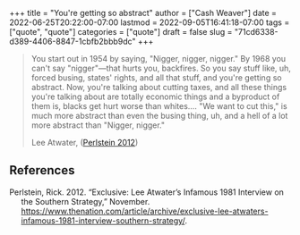 +++
title = "You're getting so abstract"
author = ["Cash Weaver"]
date = 2022-06-25T20:22:00-07:00
lastmod = 2022-09-05T16:41:18-07:00
tags = ["quote", "quote"]
categories = ["quote"]
draft = false
slug = "71cd6338-d389-4406-8847-1cbfb2bbb9dc"
+++

> You start out in 1954 by saying, "Nigger, nigger, nigger." By 1968 you can't say "nigger"—that hurts you, backfires. So you say stuff like, uh, forced busing, states' rights, and all that stuff, and you're getting so abstract. Now, you're talking about cutting taxes, and all these things you're talking about are totally economic things and a byproduct of them is, blacks get hurt worse than whites.… "We want to cut this," is much more abstract than even the busing thing, uh, and a hell of a lot more abstract than "Nigger, nigger."
>
> Lee Atwater, (<a href="#citeproc_bib_item_1">Perlstein 2012</a>)

## References

<style>.csl-entry{text-indent: -1.5em; margin-left: 1.5em;}</style><div class="csl-bib-body">
  <div class="csl-entry"><a id="citeproc_bib_item_1"></a>Perlstein, Rick. 2012. “Exclusive: Lee Atwater’s Infamous 1981 Interview on the Southern Strategy,” November. <a href="https://www.thenation.com/article/archive/exclusive-lee-atwaters-infamous-1981-interview-southern-strategy/">https://www.thenation.com/article/archive/exclusive-lee-atwaters-infamous-1981-interview-southern-strategy/</a>.</div>
</div>
